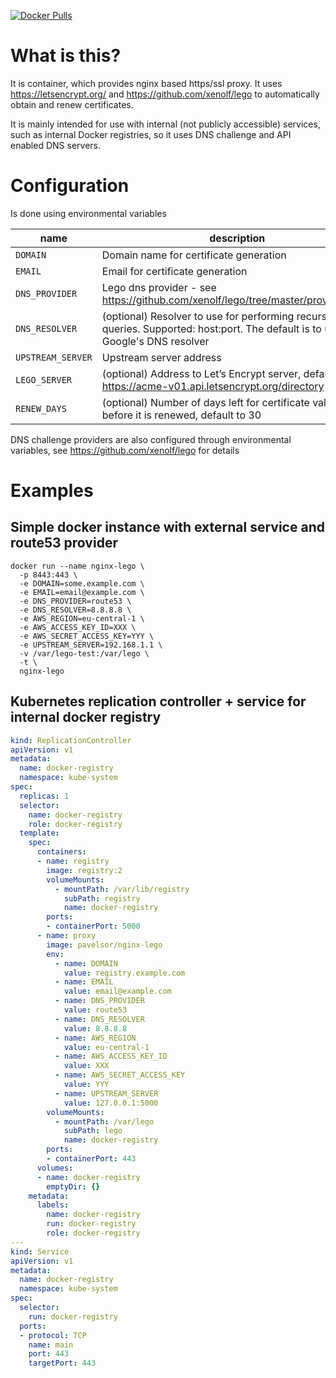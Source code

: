 [![Docker Pulls](https://img.shields.io/docker/pulls/pavelsor/nginx-lego.svg)](https://hub.docker.com/r/pavelsor/nginx-lego/)

# What is this? 
 
It is container, which provides nginx based https/ssl proxy. It uses https://letsencrypt.org/ and https://github.com/xenolf/lego to automatically obtain and renew certificates. 
 
It is mainly intended for use with internal (not publicly accessible) services, such as internal Docker registries, so it uses DNS challenge and API enabled DNS servers. 
 
# Configuration 
 
Is done using environmental variables 
 
name|description 
--- | --- 
`DOMAIN` | Domain name for certificate generation 
`EMAIL` | Email for certificate generation 
`DNS_PROVIDER` | Lego dns provider - see https://github.com/xenolf/lego/tree/master/providers/dns 
`DNS_RESOLVER` | (optional) Resolver to use for performing recursive DNS queries. Supported: host:port. The default is to use Google's DNS resolver
`UPSTREAM_SERVER` | Upstream server address 
`LEGO_SERVER` | (optional) Address to Let’s Encrypt server, defaults to https://acme-v01.api.letsencrypt.org/directory 
`RENEW_DAYS` | (optional) Number of days left for certificate validity before it is renewed, default to 30 
 
DNS challenge providers are also configured through environmental variables, see https://github.com/xenolf/lego for details 
 
# Examples

## Simple docker instance with external service and route53 provider 

``` 
docker run --name nginx-lego \ 
  -p 8443:443 \ 
  -e DOMAIN=some.example.com \ 
  -e EMAIL=email@example.com \ 
  -e DNS_PROVIDER=route53 \ 
  -e DNS_RESOLVER=8.8.8.8 \ 
  -e AWS_REGION=eu-central-1 \ 
  -e AWS_ACCESS_KEY_ID=XXX \ 
  -e AWS_SECRET_ACCESS_KEY=YYY \ 
  -e UPSTREAM_SERVER=192.168.1.1 \ 
  -v /var/lego-test:/var/lego \ 
  -t \ 
  nginx-lego 
``` 
 
## Kubernetes replication controller + service for internal docker registry 

```yaml 
kind: ReplicationController 
apiVersion: v1 
metadata: 
  name: docker-registry 
  namespace: kube-system 
spec: 
  replicas: 1 
  selector: 
    name: docker-registry 
    role: docker-registry 
  template: 
    spec: 
      containers: 
      - name: registry 
        image: registry:2 
        volumeMounts: 
          - mountPath: /var/lib/registry 
            subPath: registry 
            name: docker-registry 
        ports: 
        - containerPort: 5000 
      - name: proxy 
        image: pavelsor/nginx-lego 
        env: 
          - name: DOMAIN 
            value: registry.example.com 
          - name: EMAIL 
            value: email@example.com 
          - name: DNS_PROVIDER 
            value: route53 
          - name: DNS_RESOLVER
            value: 8.8.8.8 
          - name: AWS_REGION 
            value: eu-central-1 
          - name: AWS_ACCESS_KEY_ID 
            value: XXX 
          - name: AWS_SECRET_ACCESS_KEY 
            value: YYY 
          - name: UPSTREAM_SERVER 
            value: 127.0.0.1:5000 
        volumeMounts: 
          - mountPath: /var/lego 
            subPath: lego 
            name: docker-registry 
        ports: 
        - containerPort: 443 
      volumes: 
      - name: docker-registry 
        emptyDir: {}     
    metadata: 
      labels: 
        name: docker-registry 
        run: docker-registry 
        role: docker-registry 
--- 
kind: Service 
apiVersion: v1 
metadata: 
  name: docker-registry 
  namespace: kube-system 
spec: 
  selector: 
    run: docker-registry 
  ports: 
  - protocol: TCP 
    name: main 
    port: 443 
    targetPort: 443 
```
